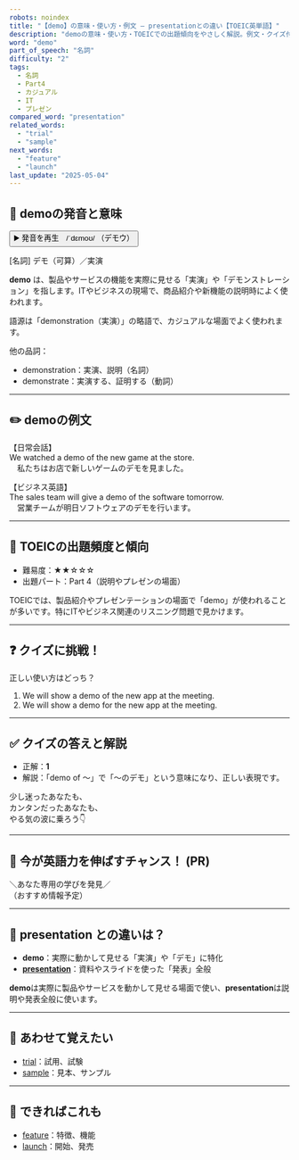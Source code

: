 ```yaml
---
robots: noindex
title: "【demo】の意味・使い方・例文 ― presentationとの違い【TOEIC英単語】"
description: "demoの意味・使い方・TOEICでの出題傾向をやさしく解説。例文・クイズ付きでpresentationとの違いもわかりやすく学べます。"
word: "demo"
part_of_speech: "名詞"
difficulty: "2"
tags:
  - 名詞
  - Part4
  - カジュアル
  - IT
  - プレゼン
compared_word: "presentation"
related_words:
  - "trial"
  - "sample"
next_words:
  - "feature"
  - "launch"
last_update: "2025-05-04"
---
```


## 🔰 demoの発音と意味

<button class="play-audio" onclick="playTTS('demo')">
  <span class="play-audio-main">
    ▶️ 発音を再生　/ˈdɛmoʊ/
  </span>
  <span class="play-audio-sub">
    （デモウ）
  </span>
</button>

[名詞] デモ（可算）／実演

**demo** は、製品やサービスの機能を実際に見せる「実演」や「デモンストレーション」を指します。ITやビジネスの現場で、商品紹介や新機能の説明時によく使われます。

語源は「demonstration（実演）」の略語で、カジュアルな場面でよく使われます。

他の品詞：  
- demonstration：実演、説明（名詞）
- demonstrate：実演する、証明する（動詞）

---

## ✏️ demoの例文

【日常会話】  
We watched a demo of the new game at the store.  
　私たちはお店で新しいゲームのデモを見ました。

【ビジネス英語】  
The sales team will give a demo of the software tomorrow.  
　営業チームが明日ソフトウェアのデモを行います。

---

## 🎯 TOEICの出題頻度と傾向

- 難易度：★★☆☆☆
- 出題パート：Part 4（説明やプレゼンの場面）

TOEICでは、製品紹介やプレゼンテーションの場面で「demo」が使われることが多いです。特にITやビジネス関連のリスニング問題で見かけます。

---

## ❓ クイズに挑戦！

正しい使い方はどっち？

1. We will show a demo of the new app at the meeting.  
2. We will show a demo for the new app at the meeting.

---

## ✅ クイズの答えと解説

- 正解：**1**
- 解説：「demo of ～」で「～のデモ」という意味になり、正しい表現です。

少し迷ったあなたも、  
カンタンだったあなたも、  
やる気の波に乗ろう👇️

---

## 🚀 今が英語力を伸ばすチャンス！ (PR)

<div class="info-center">
＼あなた専用の学びを発見／<br>  
（おすすめ情報予定）
</div>

---

## 🤔  presentation との違いは？

- **demo**：実際に動かして見せる「実演」や「デモ」に特化
- **[presentation](/word/presentation)**：資料やスライドを使った「発表」全般

**demo**は実際に製品やサービスを動かして見せる場面で使い、**presentation**は説明や発表全般に使います。

---

## 🧩 あわせて覚えたい

- [trial](/word/trial)：試用、試験
- [sample](/word/sample)：見本、サンプル

---

## 📖 できればこれも

- [feature](/word/feature)：特徴、機能
- [launch](/word/launch)：開始、発売

<!-- cvid: aid37_bid22 -->
